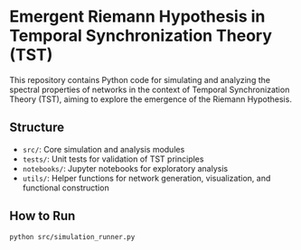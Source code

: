 # Emergent Riemann Hypothesis in Temporal Synchronization Theory (TST)

This repository contains Python code for simulating and analyzing the spectral properties of networks in the context of Temporal Synchronization Theory (TST), aiming to explore the emergence of the Riemann Hypothesis.

## Structure

- `src/`: Core simulation and analysis modules
- `tests/`: Unit tests for validation of TST principles
- `notebooks/`: Jupyter notebooks for exploratory analysis
- `utils/`: Helper functions for network generation, visualization, and functional construction

## How to Run

```bash
python src/simulation_runner.py
